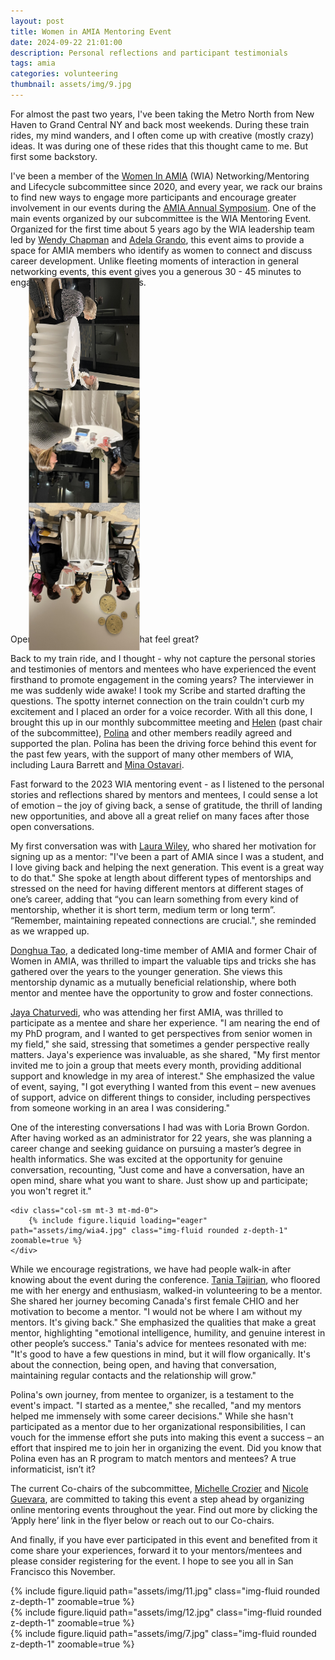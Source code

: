 ```yaml
---
layout: post
title: Women in AMIA Mentoring Event
date: 2024-09-22 21:01:00
description: Personal reflections and participant testimonials
tags: amia 
categories: volunteering
thumbnail: assets/img/9.jpg
---
```


For almost the past two years, I've been taking the Metro North from New Haven to Grand Central NY and back most weekends. During these train rides, my mind wanders, and I often come up with creative (mostly crazy) ideas. It was during one of these rides that this thought came to me. But first some backstory.

I've been a member of the [Women In AMIA](https://amia.org/communities/women_in_amia) (WIA) Networking/Mentoring and Lifecycle subcommittee since 2020, and every year, we rack our brains to find new ways to engage more participants and encourage greater involvement in our events during the [AMIA Annual Symposium](https://amia.org/education-events/amia-2024-annual-symposium). One of the main events organized by our subcommittee is the WIA Mentoring Event. Organized for the first time about 5 years ago by the WIA leadership team led by [Wendy Chapman](https://www.linkedin.com/in/wendy-chapman-b613812/) and [Adela Grando](https://www.linkedin.com/in/adela-grando-b96344b/), this event aims to provide a space for AMIA members who identify as women to connect and discuss career development. Unlike fleeting moments of interaction in general networking events, this event gives you a generous 30 - 45 minutes to engage in deeper conversations.

<div class="row mt-3">
    <div class="col-sm mt-3 mt-md-0">
        <!--{% include figure.liquid path="assets/img/wia1.jpg" class="img-fluid rounded z-depth-1" %}-->
	<img src="assets/img/wia1.jpg" style="transform:rotate(90deg); width:236px; height:177px;">
    </div>
    <div class="col-sm mt-3 mt-md-0">
       <!-- {% include figure.liquid path="assets/img/wia2.jpg" class="img-fluid rounded z-depth-1" %} -->
	<img src="assets/img/wia2.jpg" style="transform:rotate(90deg); width:236px; height:177px;">
    </div>
    <div class="col-sm mt-3 mt-md-0">
       <!-- {% include figure.liquid path="assets/img/wia3.jpg" class="img-fluid rounded z-depth-1" style="transform:rotate(90deg);"%} -->
	<img src="assets/img/wia3.jpg" style="transform:rotate(90deg); width:236px; height:177px;">
    </div>
</div>
<div class="caption">
    Open conversations... doesn't that feel great?
</div>

Back to my train ride, and I thought - why not capture the personal stories and testimonies of mentors and mentees who have experienced the event firsthand to promote engagement in the coming years? The interviewer in me was suddenly wide awake! I took my Scribe and started drafting the questions. The spotty internet connection on the train couldn't curb my excitement and I placed an order for a voice recorder. With all this done, I brought this up in our monthly subcommittee meeting and [Helen](https://www.linkedin.com/in/duo-helen-w-6b814910/) (past chair of the subcommittee), [Polina](https://www.linkedin.com/in/polinakukhareva/) and other members readily agreed and supported the plan. Polina has been the driving force behind this event for the past few years, with the support of many other members of WIA, including Laura Barrett and [Mina Ostavari](https://www.linkedin.com/in/minaostovari/).

Fast forward to the 2023 WIA mentoring event - as I listened to the personal stories and reflections shared by mentors and mentees, I could sense a lot of emotion – the joy of giving back, a sense of gratitude, the thrill of landing new opportunities, and above all a great relief on many faces after those open conversations. 

My first conversation was with [Laura Wiley](https://www.linkedin.com/in/laurakwiley/), who shared her motivation for signing up as a mentor: "I've been a part of AMIA since I was a student, and I love giving back and helping the next generation. This event is a great way to do that." She spoke at length about different types of mentorships and stressed on the need for having different mentors at different stages of one’s career, adding that “you can learn something from every kind of mentorship, whether it is short term, medium term or long term”. “Remember, maintaining repeated connections are crucial.", she reminded as we wrapped up. 

[Donghua Tao](https://www.linkedin.com/in/donghua-helen-tao-1997b17/), a dedicated long-time member of AMIA and former Chair of Women in AMIA, was thrilled to impart the valuable tips and tricks she has gathered over the years to the younger generation. She views this mentorship dynamic as a mutually beneficial relationship, where both mentor and mentee have the opportunity to grow and foster connections. 

[Jaya Chaturvedi](https://www.linkedin.com/in/jayachaturvedi/), who was attending her first AMIA, was thrilled to participate as a mentee and share her experience. "I am nearing the end of my PhD program, and I wanted to get perspectives from senior women in my field," she said, stressing that sometimes a gender perspective really matters. Jaya's experience was invaluable, as she shared, "My first mentor invited me to join a group that meets every month, providing additional support and knowledge in my area of interest." She emphasized the value of event, saying, "I got everything I wanted from this event – new avenues of support, advice on different things to consider, including perspectives from someone working in an area I was considering."

One of the interesting conversations I had was with Loria Brown Gordon. After having worked as an administrator for 22 years, she was planning a career change and seeking guidance on pursuing a master’s degree in health informatics. She was excited at the opportunity for genuine conversation, recounting, "Just come and have a conversation, have an open mind, share what you want to share. Just show up and participate; you won't regret it."

<div class="row mt-3">
    
    <div class="col-sm mt-3 mt-md-0">
        {% include figure.liquid loading="eager" path="assets/img/wia4.jpg" class="img-fluid rounded z-depth-1" zoomable=true %}
    </div>
</div>

While we encourage registrations, we have had people walk-in after knowing about the event during the conference. [Tania Tajirian](https://www.linkedin.com/in/tania-tajirian-962124140/), who floored me with her energy and enthusiasm, walked-in volunteering to be a mentor. She shared her journey becoming Canada's first female CHIO and her motivation to become a mentor. "I would not be where I am without my mentors. It's giving back." She emphasized the qualities that make a great mentor, highlighting "emotional intelligence, humility, and genuine interest in other people’s success." Tania's advice for mentees resonated with me: "It's good to have a few questions in mind, but it will flow organically. It's about the connection, being open, and having that conversation, maintaining regular contacts and the relationship will grow."

Polina's own journey, from mentee to organizer, is a testament to the event's impact. "I started as a mentee," she recalled, "and my mentors helped me immensely with some career decisions." While she hasn't participated as a mentor due to her organizational responsibilities, I can vouch for the immense effort she puts into making this event a success – an effort that inspired me to join her in organizing the event. Did you know that Polina even has an R program to match mentors and mentees? A true informaticist, isn’t it? 

The current Co-chairs of the subcommittee, [Michelle Crozier](https://www.linkedin.com/in/michelle-crozier-phd-mph-cph-ab40213a/) and [Nicole Guevara](https://www.linkedin.com/in/nguevara/), are committed to taking this event a step ahead by organizing online mentoring events throughout the year. Find out more by clicking the ‘Apply here’ link in the flyer below or reach out to our Co-chairs.

And finally, if you have ever participated in this event and benefited from it come share your experiences, forward it to your mentors/mentees and please consider registering for the event. I hope to see you all in San Francisco this November. 








<div class="row mt-3">
    <div class="col-sm mt-3 mt-md-0">
        {% include figure.liquid path="assets/img/11.jpg" class="img-fluid rounded z-depth-1" zoomable=true %}
    </div>
    <div class="col-sm mt-3 mt-md-0">
        {% include figure.liquid path="assets/img/12.jpg" class="img-fluid rounded z-depth-1" zoomable=true %}
    </div>
    <div class="col-sm mt-3 mt-md-0">
        {% include figure.liquid path="assets/img/7.jpg" class="img-fluid rounded z-depth-1" zoomable=true %}
    </div>
</div>

